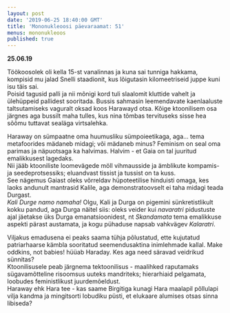 ```yaml
---
layout: post
date: '2019-06-25 18:40:00 GMT'
title: 'Mononukleoosi päevaraamat: 51'
menus: mononukleoos
published: true
---
```

**25.06.19** 

Töökoosolek oli kella 15-st vanalinnas ja kuna sai tunniga hakkama, kompisid mu jalad Snelli staadionit, kus lõigutasin kilomeetriseid juppe kuni isu täis sai.  
Poisid tagusid palli ja nii mõnigi kord tuli slaalomit kluttide vahelt ja ülehüppeid pallidest sooritada. Bussis sahmasin leemendavate kaenlaaluste taltsutamiseks vaguralt oksad koos Harawayd otsa. Kõige ktoonilisem osa järgnes aga bussilt maha tulles, kus nina tõmbas tervituseks sisse hea sõõmu tuttavat sealäga virtsalehka.  

Haraway on sümpaatne oma huumusliku sümpoieetikaga, aga… tema metafoorides mädaneb midagi; või mädaneb minus? Feminism on seal oma parimas ja näpuotsaga ka halvimas. Halvim - et Gaia on tal juuritud emalikkusest lagedaks.  
Nii jääb ktooniliste loomevägede möll vihmausside ja ämblikute kompamis- ja seedeprotsessiks; eluandvast tissist ja tussist on ta kuss.  
See nägemus Gaiast oleks võrreldav hüpoteetilise hinduisti omaga, kes laoks andunult mantrasid Kalile, aga demonstratoovselt ei taha midagi teada Durgast.  
*Kali Durge namo namaha!* Olgu, Kali ja Durga on pigemini sünkretistlikult kokku pandud, aga Durga näitel siis: oleks veider kui *navaratri* pidustuste ajal jäetakse üks Durga emanatsioonidest, nt *Skandamata* tema emalikkuse aspekti pärast austamata, ja kogu pühaduse napsab vahkvägev *Kalaratri*.   

Viljakus emadusena ei peaks saama tühja põlustatud, ette kujutatud patriarhaarse kämbla sooritatud seemendusaktina inimlehmade kallal. Make oddkins, not babies! hüüab Haraday. Kes aga need säravad veidrikud sünnitas?  
Ktoonilisusele peab järgnema tektoonilisus - maalihked raputamaks sügavamõtteline risoomsus uuteks mandriteks; hierarhiaid pelgamata, loobudes feministlikust juurdemõeldust.  
Haraway ehk Hara tee - kas saame Birgitiga kunagi Hara maalapil põllulapi vilja kandma ja mingitsorti lobudiku püsti, et elukaare alumises otsas sinna libiseda?
